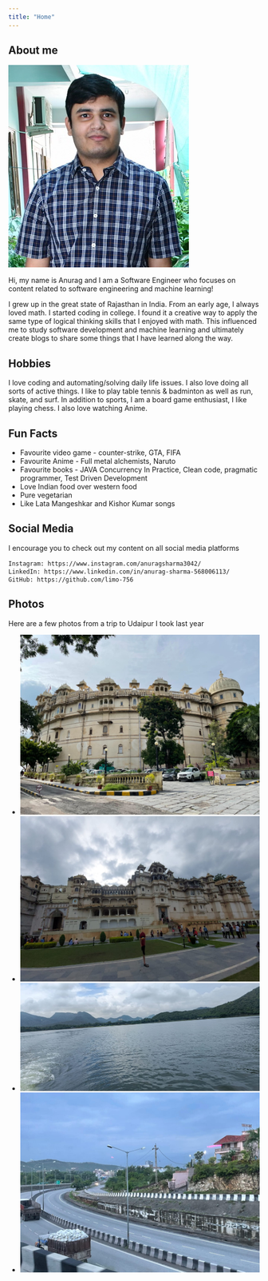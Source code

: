 ```yaml
---
title: "Home"
---
```


## About me

![my-photo](assets/self-image.JPG "Anurag Sharma")

Hi, my name is Anurag and I am a Software Engineer who focuses on content related to software engineering and machine learning!  

I grew up in the great state of Rajasthan in India. From an early age, I always loved math. I started coding in college. I found it a creative way to apply the same type of logical thinking skills that I enjoyed with math. This influenced me to study software development and machine learning and ultimately create blogs to share some things that I have learned along the way.

## Hobbies

I love coding and automating/solving daily life issues. I also love doing all sorts of active things. I like to play table tennis & badminton as well as run, skate, and surf. In addition to sports, I am a board game enthusiast, I like playing chess. I also love watching Anime.

## Fun Facts

 - Favourite video game - counter-strike, GTA, FIFA
 - Favourite Anime - Full metal alchemists, Naruto
 - Favourite books - JAVA Concurrency In Practice, Clean code, pragmatic programmer, Test Driven Development
 - Love Indian food over western food
 - Pure vegetarian
 - Like Lata Mangeshkar and Kishor Kumar songs

## Social Media
I encourage you to check out my content on all social media platforms

    Instagram: https://www.instagram.com/anuragsharma3042/
    LinkedIn: https://www.linkedin.com/in/anurag-sharma-568006113/
    GitHub: https://github.com/limo-756

## Photos
Here are a few photos from a trip to Udaipur I took last year

- ![Udaipur Palace](assets/palace.jpeg "Udaipur Palace")
- ![Udaipur Palace back view](assets/palace-second-view.jpeg "Udaipur Palace back view")
- ![Udaipur Lake](assets/lake.jpeg "Udaipur Lake")
- ![Random Photo](assets/random.jpeg "Random Photo")
